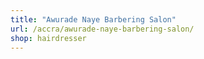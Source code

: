 ```yaml
---
title: "Awurade Naye Barbering Salon"
url: /accra/awurade-naye-barbering-salon/
shop: hairdresser
---
```

